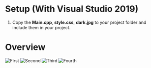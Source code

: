 # Setup (With Visual Studio 2019)

1. Copy the **Main.cpp**, **style.css**, **dark.jpg** to your project folder and include them in your project.

# Overview
![First](https://i.imgur.com/pPhDd78.png)
![Second](https://i.imgur.com/IshraKf.png)
![Third](https://i.imgur.com/anyGVnU.png)
![Fourth](https://i.imgur.com/nK9qCNA.png)
